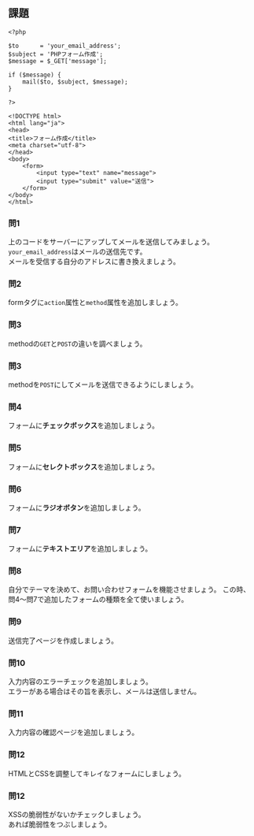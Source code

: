 ## 課題
```
<?php

$to      = 'your_email_address';
$subject = 'PHPフォーム作成';
$message = $_GET['message'];

if ($message) {
    mail($to, $subject, $message);
}

?>

<!DOCTYPE html>
<html lang="ja">
<head>
<title>フォーム作成</title>
<meta charset="utf-8">
</head>
<body>
    <form>
        <input type="text" name="message">
        <input type="submit" value="送信">
    </form>
</body>
</html>

```

### 問1
上のコードをサーバーにアップしてメールを送信してみましょう。  
`your_email_address`はメールの送信先です。  
メールを受信する自分のアドレスに書き換えましょう。

### 問2
formタグに`action`属性と`method`属性を追加しましょう。

### 問3
methodの`GET`と`POST`の違いを調べましょう。

### 問3
methodを`POST`にしてメールを送信できるようにしましょう。

### 問4
フォームに**チェックボックス**を追加しましょう。

### 問5
フォームに**セレクトボックス**を追加しましょう。

### 問6
フォームに**ラジオボタン**を追加しましょう。

### 問7
フォームに**テキストエリア**を追加しましょう。

### 問8
自分でテーマを決めて、お問い合わせフォームを機能させましょう。
この時、問4〜問7で追加したフォームの種類を全て使いましょう。

### 問9
送信完了ページを作成しましょう。

### 問10
入力内容のエラーチェックを追加しましょう。  
エラーがある場合はその旨を表示し、メールは送信しません。

### 問11
入力内容の確認ページを追加しましょう。

### 問12
HTMLとCSSを調整してキレイなフォームにしましょう。

### 問12
XSSの脆弱性がないかチェックしましょう。  
あれば脆弱性をつぶしましょう。
